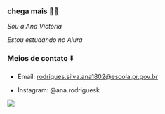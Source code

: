 ### chega mais 👨‍🦽

_Sou a Ana Victória_

*Estou estudando no Alura*

### Meios de contato ⬇️
- Email: rodrigues.silva.ana1802@escola.pr.gov.br

- Instagram: @ana.rodriguesk


![](https://media.tenor.com/DqwdStpfBjkAAAAd/afonsinha-sing.gif)
